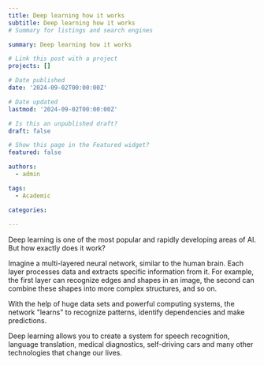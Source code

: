 ```yaml
---
title: Deep learning how it works
subtitle: Deep learning how it works
# Summary for listings and search engines

summary: Deep learning how it works

# Link this post with a project
projects: []

# Date published
date: '2024-09-02T00:00:00Z'

# Date updated
lastmod: '2024-09-02T00:00:00Z'

# Is this an unpublished draft?
draft: false

# Show this page in the Featured widget?
featured: false

authors:
  - admin

tags:
  - Academic

categories:
  
---
```


Deep learning is one of the most popular and rapidly developing areas of
AI. But how exactly does it work?

Imagine a multi-layered neural network, similar to the human brain.
Each layer processes data and extracts specific information from it.
For example, the first layer can recognize edges and shapes in an image, the second can
combine these shapes into more complex structures, and so on.

With the help of huge data sets and powerful computing systems, the network "learns"
to recognize patterns, identify dependencies and make predictions.

Deep learning allows you to create a system for speech recognition, language translation, medical diagnostics, self-driving cars and many other
technologies that change our lives.
